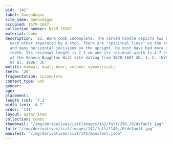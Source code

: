 ```yaml
---
pid: '142'
label: Ganondagan
site_name: Ganondagan
occupied: 1670-1687
collection_number: NYSM 35507
material: bone
description: '21. Bone comb incomplete. The carved handle depicts two bears facing
  each other separated by a stud. There are "spiritual lines" on the remaining bear
  and many horizontal incisions on the upright. He must have had more than twenty
  teeth. Its residual length is 7.3 cm and its residual width is 4.7 cm. It was found
  at the Seneca Boughton Hill site dating from 1670-1687 AD. J.-C. (NYSM 35507) (Kroup
  et al. 1986: 36'
motifs: mammal; dual; bear; column; symmetrical;
teeth: '20'
fragmentation: incomplete
context_type: unk
gender:
age:
placement:
length (cm): '7.3'
width (cm): '4.7'
order: '141'
layout: qatar_item
collection: combs
thumbnail: "/img/derivatives/iiif/images/142/full/250,/0/default.jpg"
full: "/img/derivatives/iiif/images/142/full/1140,/0/default.jpg"
manifest: "/img/derivatives/iiif/142/manifest.json"
---
```

